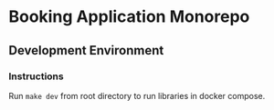 # Booking Application Monorepo

## Development Environment

### Instructions

Run `make dev` from root directory to run libraries in docker compose.